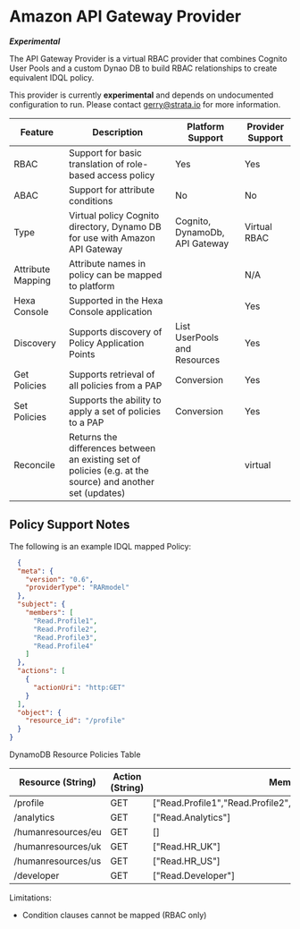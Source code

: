 # Amazon API Gateway Provider

**_Experimental_**

The API Gateway Provider is a virtual RBAC provider that combines Cognito User Pools and a custom Dynao DB to build RBAC relationships to create equivalent IDQL policy. 

This provider is currently **experimental** and depends on undocumented configuration to run. Please contact gerry@strata.io for more information.


| Feature           | Description                                                                                                | Platform Support               | Provider Support |
|-------------------|------------------------------------------------------------------------------------------------------------|--------------------------------|------------------|
| RBAC              | Support for basic translation of role-based access policy                                                  | Yes                            | Yes              |
| ABAC              | Support for attribute conditions                                                                           | No                             | No               |
| Type              | Virtual policy Cognito directory, Dynamo DB for use with Amazon API Gateway                                | Cognito, DynamoDb, API Gateway | Virtual RBAC     |
| Attribute Mapping | Attribute names in policy can be mapped to platform                                                        |                                | N/A              |
| Hexa Console      | Supported in the Hexa Console application                                                                  |                                | Yes              |
| Discovery         | Supports discovery of Policy Application Points                                                            | List UserPools and Resources   | Yes              |
| Get Policies      | Supports retrieval of all policies from a PAP                                                              | Conversion                     | Yes              |
| Set Policies      | Supports the ability to apply a set of policies to a PAP                                                   | Conversion                     | Yes              |
| Reconcile         | Returns the differences between an existing set of policies (e.g. at the source) and another set (updates) |                                | virtual          |

## Policy Support Notes

The following is an example IDQL mapped Policy:

```json
  {
  "meta": {
    "version": "0.6",
    "providerType": "RARmodel"
  },
  "subject": {
    "members": [
      "Read.Profile1",
      "Read.Profile2",
      "Read.Profile3",
      "Read.Profile4"
    ]
  },
  "actions": [
    {
      "actionUri": "http:GET"
    }
  ],
  "object": {
    "resource_id": "/profile"
  }
}
```

DynamoDB Resource Policies Table

| Resource (String)  | Action (String) | Members                                                           |
|--------------------|-----------------|-------------------------------------------------------------------|
| /profile           | GET             | ["Read.Profile1","Read.Profile2","Read.Profile3","Read.Profile4"] |
| /analytics         | GET             | ["Read.Analytics"]                                                |
| /humanresources/eu | GET             | []                                                                |
| /humanresources/uk | GET             | ["Read.HR_UK"]                                                    |
| /humanresources/us | GET             | ["Read.HR_US"]                                                    |
| /developer         | GET             | ["Read.Developer"]                                                |



Limitations:
* Condition clauses cannot be mapped (RBAC only)

